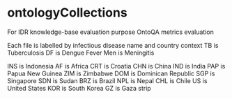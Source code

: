 # ontologyCollections
For IDR knowledge-base evaluation purpose
OntoQA metrics evaluation

Each file is labelled by infectious disease name and country context
TB is Tuberculosis
DF is Dengue Fever
Men is Meningitis

INS is Indonesia
AF is Africa
CRT is Croatia
CHN is China
IND is India
PAP is Papua New Guinea
ZIM is Zimbabwe
DOM is Dominican Republic
SGP is Singapore
SDN is Sudan
BRZ is Brazil
NPL is Nepal
CHL is Chile
US is United States
KOR is South Korea
GZ is Gaza strip
